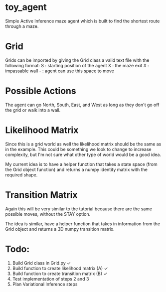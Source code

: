 # toy_agent
 Simple Active Inference maze agent which is built to find the shortest route through a maze.

# Grid
 Grids can be imported by giving the Grid class a valid text file with the following format:
    S : starting position of the agent
    X : the maze exit
    # : impassable wall
    - : agent can use this space to move

# Possible Actions
 The agent can go North, South, East, and West as long as they don't go off the grid or walk into a wall.

# Likelihood Matrix
 Since this is a grid world as well the likelihood matrix should be the same as in the example. This could be something we look to change to increase complexity, but I'm not sure what other type of world would be a good idea. 

 My current idea is to have a helper function that takes a state space (from the Grid object function) and returns a numpy identity matrix with the required shape.

# Transition Matrix

 Again this will be very similar to the tutorial because there are the same possible moves, without the STAY option.

 The idea is similar, have a helper function that takes in information from the Grid object and returns a 3D numpy transition matrix.

# Todo:
 1. Build Grid class in Grid.py ✓
 2. Build function to create likelihood matrix (A) ✓
 3. Build function to create transition matrix (B) ✓
 4. Test implementation of steps 2 and 3
 5. Plan Variational Inference steps
